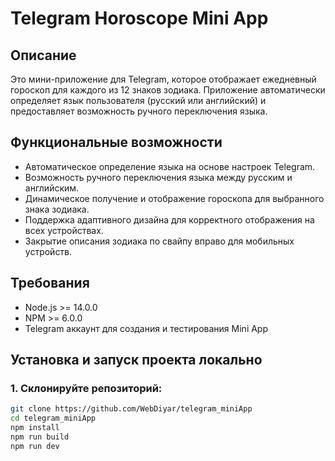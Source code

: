 # Telegram Horoscope Mini App

## Описание
Это мини-приложение для Telegram, которое отображает ежедневный гороскоп для каждого из 12 знаков зодиака. Приложение автоматически определяет язык пользователя (русский или английский) и предоставляет возможность ручного переключения языка.

## Функциональные возможности
- Автоматическое определение языка на основе настроек Telegram.
- Возможность ручного переключения языка между русским и английским.
- Динамическое получение и отображение гороскопа для выбранного знака зодиака.
- Поддержка адаптивного дизайна для корректного отображения на всех устройствах.
- Закрытие описания зодиака по свайпу вправо для мобильных устройств.

## Требования
- Node.js >= 14.0.0
- NPM >= 6.0.0
- Telegram аккаунт для создания и тестирования Mini App

## Установка и запуск проекта локально

### 1. Склонируйте репозиторий:
```bash
git clone https://github.com/WebDiyar/telegram_miniApp
cd telegram_miniApp
npm install
npm run build
npm run dev
